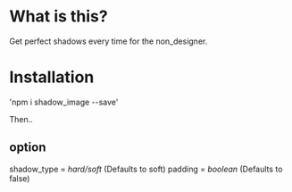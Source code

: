 # What is this?

Get perfect shadows every time for the non_designer.

# Installation

'npm i shadow_image --save'

Then..

## option
shadow_type = _hard/soft_ (Defaults to soft)
padding = _boolean_ (Defaults to false)